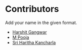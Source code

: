 # Contributors

Add your name in the given format.

* [Harshit Gangwar](https://contrihub21.herokuapp.com/profile/user/harshjoeyit/)
* [M Pooja](https://contrihub21.herokuapp.com/profile/user/poojareddy100/)
* [Sri Haritha Kancharla](https://contrihub21.herokuapp.com/profile/user/haritha8333/)
